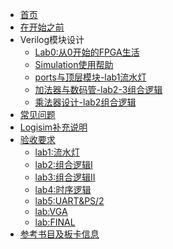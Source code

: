 * [首页](/)
* [在开始之前](/module/question1)
* Verilog模块设计
	* [Lab0:从0开始的FPGA生活](/module/begin)
	* [Simulation使用帮助](/module/Simulation) 
	* [ports与顶层模块-lab1流水灯](/module/ports)
	* [加法器与数码管-lab2-3组合逻辑](/module/adder)
	* [乘法器设计-lab2组合逻辑](/module/unsigned_multiplier) 
* [常见问题](Problems)
* [Logisim补充说明](/module/qna/Lab1QnA)
* [验收要求](grading)
    * [lab1:流水灯](/module/led)
    * [lab2:组合逻辑I](/module/combI)
    * [lab3:组合逻辑II](/module/combII)
    * [lab4:时序逻辑]()
    * [lab5:UART&PS/2](/module/uart)
    * [lab:VGA]()
    * [lab:FINAL]()
* [参考书目及板卡信息](reference)
